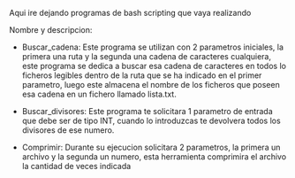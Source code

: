 Aqui ire dejando programas de bash scripting que vaya realizando

Nombre y descripcion:
  - Buscar_cadena: Este programa se utilizan con 2 parametros iniciales, la primera una ruta y la segunda una cadena de caracteres cualquiera, este programa se dedica a buscar esa cadena de caracteres en todos lo ficheros legibles dentro de la ruta que se ha indicado en el primer parametro, luego este almacena el nombre de los ficheros que poseen esa cadena en un fichero llamado lista.txt.

  - Buscar_divisores: Este programa te solicitara 1 parametro de entrada que debe ser de tipo INT, cuando lo introduzcas te devolvera todos los divisores de ese numero.

  - Comprimir: Durante su ejecucion solicitara 2 parametros, la primera un archivo y la segunda un numero, esta herramienta comprimira el archivo la cantidad de veces indicada
